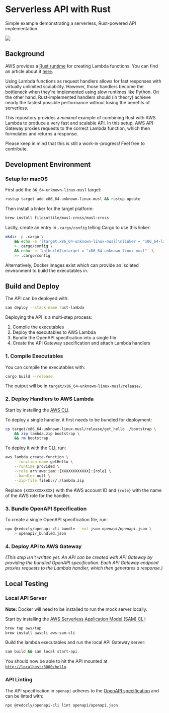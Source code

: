 # Serverless API with Rust

Simple example demonstrating a serverless, Rust-powered API implementation.

![](https://d2908q01vomqb2.cloudfront.net/ca3512f4dfa95a03169c5a670a4c91a19b3077b4/2018/11/23/rust_lambda_logo.png)

## Background

AWS provides a [Rust runtime](https://github.com/awslabs/aws-lambda-rust-runtime) for creating Lambda functions. You can find an article about it [here](https://aws.amazon.com/blogs/opensource/rust-runtime-for-aws-lambda/).

Using Lambda functions as request handlers allows for fast responses with virtually unlimited scalability. However, those handlers become the bottleneck when they're implemented using slow runtimes like Python. On the other hand, Rust-implemented handlers should (in theory) achieve nearly the fastest possible performance without losing the benefits of serverless.

This repository provides a _minimal_ example of combining Rust with AWS Lambda to produce a very fast and scalable API. In this setup, AWS API Gateway proxies requests to the correct Lambda function, which then formulates and returns a response.

Please keep in mind that this is still a work-in-progress! Feel free to contribute.

## Development Environment

### Setup for macOS

First add the `86_64-unknown-linux-musl` target:

```sh
rustup target add x86_64-unknown-linux-musl && rustup update
```

Then install a linker for the target platform:

```sh
brew install filosottile/musl-cross/musl-cross
```

Lastly, create an entry in `.cargo/config` telling Cargo to use this linker:

```sh
mkdir -p .cargo \
    && echo -e '[target.x86_64-unknown-linux-musl]\nlinker = "x86_64-linux-musl-gcc"' \
    > .cargo/config \
    && echo -e '\n[build]\ntarget = "x86_64-unknown-linux-musl"' \
    >> .cargo/config
```

Alternatively, Docker images exist which can provide an isolated environment to build the executables in.

## Build and Deploy

The API can be deployed with:

```sh
sam deploy --stack-name rust-lambda
```

Deploying the API is a multi-step process:

1. Compile the executables
2. Deploy the executables to AWS Lambda
3. Bundle the OpenAPI specification into a single file
4. Create the API Gateway specification and attach Lambda handlers

### 1. Compile Executables

You can compile the executables with:

```sh
cargo build --release
```

The output will be in `target/x86_64-unknown-linux-musl/release/`.

### 2. Deploy Handlers to AWS Lambda

Start by installing the [AWS CLI](https://aws.amazon.com/cli/).

To deploy a single handler, it first needs to be bundled for deployment:

```sh
cp target/x86_64-unknown-linux-musl/release/get_hello ./bootstrap \
    && zip lambda.zip bootstrap \
    && rm bootstrap
```

To deploy it with the CLI, run:

```sh
aws lambda create-function \
    --function-name getHello \
    --runtime provided \
    --role arn:aws:iam::{XXXXXXXXXXXX}:{role} \
    --handler null \
    --zip-file fileb://./lambda.zip
```

Replace `{XXXXXXXXXXXX}` with the AWS account ID and `{role}` with the name of the AWS role for the handler.

### 3. Bundle OpenAPI Specification

To create a single OpenAPI specification file, run:

```sh
npx @redocly/openapi-cli bundle --ext json openapi/openapi.json \
    > openapi/_bundled.json
```

### 4. Deploy API to AWS Gateway

_(This step isn't written yet. An API can be created with API Gateway by providing the bundled OpenAPI specification. Each API Gateway endpoint proxies requests to the Lambda handler, which then generates a response.)_

## Local Testing

### Local API Server

**Note:** Docker will need to be installed to run the mock server locally.

Start by installing the [AWS Serverless Application Model (SAM) CLI](https://docs.aws.amazon.com/serverless-application-model/latest/developerguide/serverless-sam-cli-install.html):

```sh
brew tap aws/tap
brew install awscli aws-sam-cli
```

Build the lambda executables and run the local API Gateway server:

```sh
sam build && sam local start-api
```

You should now be able to hit the API mounted at [`http://localhost:3000/hello`](http://localhost:3000/hello).

### API Linting

The API specification in `openapi` adheres to the [OpenAPI specification](https://github.com/OAI/OpenAPI-Specification/) and can be linted with:

```sh
npx @redocly/openapi-cli lint openapi/openapi.json
```
